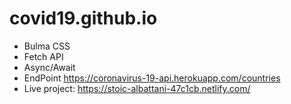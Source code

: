 # covid19.github.io
- Bulma CSS
- Fetch API
- Async/Await
- EndPoint https://coronavirus-19-api.herokuapp.com/countries
- Live project: https://stoic-albattani-47c1cb.netlify.com/
